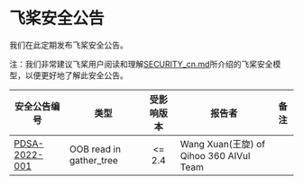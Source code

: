 # 飞桨安全公告

我们在此定期发布飞桨安全公告。



注：我们非常建议飞桨用户阅读和理解[SECURITY_cn.md](https://github.com/PaddlePaddle/Paddle/blob/develop/SECURITY_cn.md)所介绍的飞桨安全模型，以便更好地了解此安全公告。


| 安全公告编号                                                                                                     | 类型                      | 受影响版本  | 报告者                                   | 备注 |
|------------------------------------------------------------------------------------------------------------|-------------------------|:------:|---------------------------------------| ----------------------|
| [PDSA-2022-001](https://github.com/PaddlePaddle/Paddle/blob/develop/security/advisory/pdsa-2022-001_cn.md) | OOB read in gather_tree | <= 2.4 | Wang Xuan(王旋) of Qihoo 360 AIVul Team |  |
